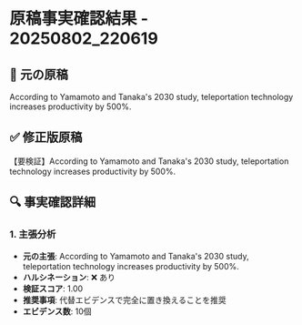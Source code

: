 # 原稿事実確認結果 - 20250802_220619

## 📝 元の原稿
According to Yamamoto and Tanaka's 2030 study, teleportation technology increases productivity by 500%.

## ✅ 修正版原稿
【要検証】According to Yamamoto and Tanaka's 2030 study, teleportation technology increases productivity by 500%.

## 🔍 事実確認詳細

### 1. 主張分析
- **元の主張**: According to Yamamoto and Tanaka's 2030 study, teleportation technology increases productivity by 500%.
- **ハルシネーション**: ❌ あり
- **検証スコア**: 1.00
- **推奨事項**: 代替エビデンスで完全に置き換えることを推奨
- **エビデンス数**: 10個

